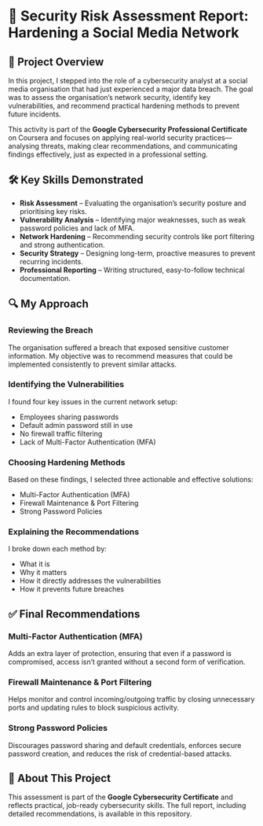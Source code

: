
# 🔐 Security Risk Assessment Report: Hardening a Social Media Network

## 📝 Project Overview
In this project, I stepped into the role of a cybersecurity analyst at a social media organisation that had just experienced a major data breach. The goal was to assess the organisation’s network security, identify key vulnerabilities, and recommend practical hardening methods to prevent future incidents.

This activity is part of the **Google Cybersecurity Professional Certificate** on Coursera and focuses on applying real-world security practices—analysing threats, making clear recommendations, and communicating findings effectively, just as expected in a professional setting.

## 🛠️ Key Skills Demonstrated
- **Risk Assessment** – Evaluating the organisation’s security posture and prioritising key risks.  
- **Vulnerability Analysis** – Identifying major weaknesses, such as weak password policies and lack of MFA.  
- **Network Hardening** – Recommending security controls like port filtering and strong authentication.  
- **Security Strategy** – Designing long-term, proactive measures to prevent recurring incidents.  
- **Professional Reporting** – Writing structured, easy-to-follow technical documentation.

## 🔍 My Approach

### Reviewing the Breach
The organisation suffered a breach that exposed sensitive customer information. My objective was to recommend measures that could be implemented consistently to prevent similar attacks.

### Identifying the Vulnerabilities
I found four key issues in the current network setup:
- Employees sharing passwords  
- Default admin password still in use  
- No firewall traffic filtering  
- Lack of Multi-Factor Authentication (MFA)

### Choosing Hardening Methods
Based on these findings, I selected three actionable and effective solutions:
- Multi-Factor Authentication (MFA)  
- Firewall Maintenance & Port Filtering  
- Strong Password Policies

### Explaining the Recommendations
I broke down each method by:
- What it is  
- Why it matters  
- How it directly addresses the vulnerabilities  
- How it prevents future breaches

## ✅ Final Recommendations

### Multi-Factor Authentication (MFA)
Adds an extra layer of protection, ensuring that even if a password is compromised, access isn’t granted without a second form of verification.

### Firewall Maintenance & Port Filtering
Helps monitor and control incoming/outgoing traffic by closing unnecessary ports and updating rules to block suspicious activity.

### Strong Password Policies
Discourages password sharing and default credentials, enforces secure password creation, and reduces the risk of credential-based attacks.

## 📁 About This Project
This assessment is part of the **Google Cybersecurity Certificate** and reflects practical, job-ready cybersecurity skills. The full report, including detailed recommendations, is available in this repository.
